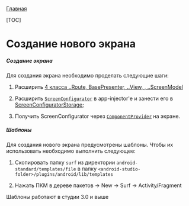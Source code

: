 [Главная](../main.md)

[TOC]

# Создание нового экрана

##### Создание экрана
Для создания экрана необходимо проделать следующие шаги:

1. Расширить [4 класса ..Route, BasePresenter, ..View, , ..ScreenModel][core-mvp]

1. Расширить [`ScreenConfigurator`][configurator] в app-injector'е и занести его в
[ScreenConfiguratorStorage][multi];

1. Получить ScreenConfigurator через [`ComponentProvider`][multi] на экране.

##### Шаблоны

Для создания нового экрана предусмотрены шаблоны.
Чтобы их использовать необходимо выполнить следующее:

1. Скопировать папку `surf` из директории `android-standard/templates/file`
в папку `<android-studio-folder>/plugins/android/lib/templates`

1. Нажать ПКМ в дереве пакетов -> New -> Surf -> Activity/Fragment

Шаблоны работают в студии 3.0 и выше

[core-mvp]: ../../core-mvp/README.md
[multi]: ../common/multimodule/detail.md
[configurator]: ../../core-mvp/docs/configurator.md